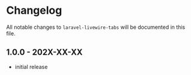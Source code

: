 # Changelog

All notable changes to `laravel-livewire-tabs` will be documented in this file.

## 1.0.0 - 202X-XX-XX

- initial release
